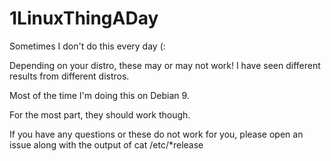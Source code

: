 # 1LinuxThingADay
Sometimes I don't do this every day (:

Depending on your distro, these may or may not work! I have seen different results from different distros.

Most of the time I'm doing this on Debian 9.

For the most part, they should work though.

If you have any questions or these do not work for you, please open an issue along with the output of cat /etc/*release
